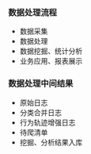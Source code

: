 ### 数据处理流程
* 数据采集
* 数据处理
* 数据挖掘、统计分析
* 业务应用、报表展示

### 数据处理中间结果
* 原始日志
* 分类合并日志
* 行为轨迹增强日志
* 待爬清单
* 挖掘、分析结果入库

